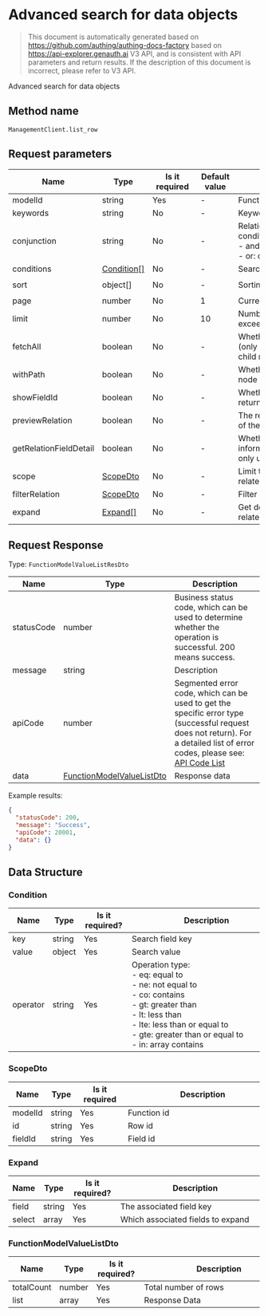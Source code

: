 # Advanced search for data objects

<!--
Warning ⚠️:
Do not modify this document directly,
https://github.com/Authing/authing-docs-factory
Use this project to generate
-->

<LastUpdated />

> This document is automatically generated based on https://github.com/authing/authing-docs-factory based on https://api-explorer.genauth.ai V3 API, and is consistent with API parameters and return results. If the description of this document is incorrect, please refer to V3 API.

Advanced search for data objects

## Method name

`ManagementClient.list_row`

## Request parameters

| Name                   | Type                                 | <div style="width:80px">Is it required</div> | <div style="width:60px">Default value</div> | <div style="width:300px">Description</div>                                                                 | <div style="width:200px">Sample value</div> |
| ---------------------- | ------------------------------------ | -------------------------------------------- | ------------------------------------------- | ---------------------------------------------------------------------------------------------------------- | ------------------------------------------- |
| modelId                | string                               | Yes                                          | -                                           | Function id                                                                                                |                                             |
| keywords               | string                               | No                                           | -                                           | Keywords                                                                                                   |                                             |
| conjunction            | string                               | No                                           | -                                           | Relationship of multiple search conditions: <br> - and: and <br> - or: or <br>                             |                                             |
| conditions             | <a href="#Condition">Condition[]</a> | No                                           | -                                           | Search condition                                                                                           |                                             |
| sort                   | object[]                             | No                                           | -                                           | Sorting condition                                                                                          | `[{"key1":"desc"},{"key2":"asc"}]`          |
| page                   | number                               | No                                           | 1                                           | Current page number, starting from 1                                                                       | `1`                                         |
| limit                  | number                               | No                                           | 10                                          | Number per page, maximum cannot exceed 50, default is 10                                                   | `10`                                        |
| fetchAll               | boolean                              | No                                           | -                                           | Whether to return all without paging (only supports the scenario of getting child nodes in tree structure) |                                             |
| withPath               | boolean                              | No                                           | -                                           | Whether to return the full path of the node (only supports tree structure)                                 |                                             |
| showFieldId            | boolean                              | No                                           | -                                           | Whether to use field id as key in the returned result                                                      |                                             |
| previewRelation        | boolean                              | No                                           | -                                           | The returned result contains a preview of the related data (the first three)                               |                                             |
| getRelationFieldDetail | boolean                              | No                                           | -                                           | Whether to return detailed user information of related data. Currently only users are supported.           |                                             |
| scope                  | <a href="#ScopeDto">ScopeDto</a>     | No                                           | -                                           | Limit the search scope to the part related to a certain function                                           |                                             |
| filterRelation         | <a href="#ScopeDto">ScopeDto</a>     | No                                           | -                                           | Filter specified related data                                                                              |                                             |
| expand                 | <a href="#Expand">Expand[]</a>       | No                                           | -                                           | Get detailed fields of corresponding related data                                                          |                                             |

## Request Response

Type: `FunctionModelValueListResDto`

| Name       | Type                                                               | Description                                                                                                                                                                                                                                                                                                                                         |
| ---------- | ------------------------------------------------------------------ | --------------------------------------------------------------------------------------------------------------------------------------------------------------------------------------------------------------------------------------------------------------------------------------------------------------------------------------------------- |
| statusCode | number                                                             | Business status code, which can be used to determine whether the operation is successful. 200 means success.                                                                                                                                                                                                                                        |
| message    | string                                                             | Description                                                                                                                                                                                                                                                                                                                                         |
| apiCode    | number                                                             | Segmented error code, which can be used to get the specific error type (successful request does not return). For a detailed list of error codes, please see: [API Code List](https://api-explorer.genauth.ai/?tag=group/%E5%BC%80%E5%8F%91%E5%87%86%E5%A4%87#tag/%E5%BC%80%E5%8F%91%E5%87%86%E5%A4%87/%E9%94%99%E8%AF%AF%E5%A4%84%E7%90%86/apiCode) |
| data       | <a href="#FunctionModelValueListDto">FunctionModelValueListDto</a> | Response data                                                                                                                                                                                                                                                                                                                                       |

Example results:

```json
{
  "statusCode": 200,
  "message": "Success",
  "apiCode": 20001,
  "data": {}
}
```

## Data Structure

### <a id="Condition"></a> Condition

| Name     | Type   | <div style="width:80px">Is it required?</div> | <div style="width:300px">Description</div>                                                                                                                                                                                         | <div style="width:200px">Sample value</div> |
| -------- | ------ | --------------------------------------------- | ---------------------------------------------------------------------------------------------------------------------------------------------------------------------------------------------------------------------------------- | ------------------------------------------- |
| key      | string | Yes                                           | Search field key                                                                                                                                                                                                                   |                                             |
| value    | object | Yes                                           | Search value                                                                                                                                                                                                                       |                                             |
| operator | string | Yes                                           | Operation type: <br> - eq: equal to <br> - ne: not equal to <br> - co: contains <br> - gt: greater than <br> - lt: less than <br> - lte: less than or equal to <br> - gte: greater than or equal to <br> - in: array contains <br> |                                             |

### <a id="ScopeDto"></a> ScopeDto

| Name    | Type   | <div style="width:80px">Is it required</div> | <div style="width:300px">Description</div> | <div style="width:200px">Sample value</div> |
| ------- | ------ | -------------------------------------------- | ------------------------------------------ | ------------------------------------------- |
| modelId | string | Yes                                          | Function id                                |                                             |
| id      | string | Yes                                          | Row id                                     |                                             |
| fieldId | string | Yes                                          | Field id                                   |                                             |

### <a id="Expand"></a> Expand

| Name   | Type   | <div style="width:80px">Is it required?</div> | <div style="width:300px">Description</div> | <div style="width:200px">Sample value</div> |
| ------ | ------ | --------------------------------------------- | ------------------------------------------ | ------------------------------------------- |
| field  | string | Yes                                           | The associated field key                   |                                             |
| select | array  | Yes                                           | Which associated fields to expand          |                                             |

### <a id="FunctionModelValueListDto"></a> FunctionModelValueListDto

| Name       | Type   | <div style="width:80px">Is it required?</div> | <div style="width:300px">Description</div> | <div style="width:200px">Sample value</div> |
| ---------- | ------ | --------------------------------------------- | ------------------------------------------ | ------------------------------------------- |
| totalCount | number | Yes                                           | Total number of rows                       |                                             |
| list       | array  | Yes                                           | Response Data                              |                                             |
